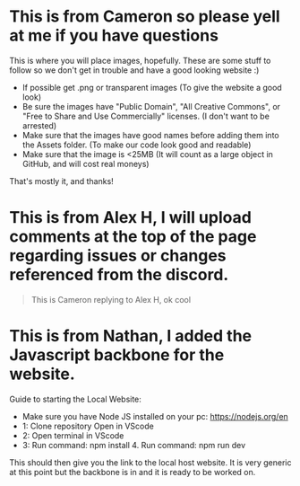 # This is from Cameron so please yell at me if you have questions

This is where you will place images, hopefully. These are some stuff to follow so we don't get in trouble and have a good looking website :)

- If possible get .png or transparent images (To give the website a good look)
- Be sure the images have "Public Domain", "All Creative Commons", or "Free to Share and Use Commercially" licenses. (I don't want to be arrested)
- Make sure that the images have good names before adding them into the Assets folder. (To make our code look good and readable)
- Make sure that the image is <25MB (It will count as a large object in GitHub, and will cost real moneys)

That's mostly it, and thanks!

# This is from Alex H, I will upload comments at the top of the page regarding issues or changes referenced from the discord.

> This is Cameron replying to Alex H, ok cool

# This is from Nathan, I added the Javascript backbone for the website.

Guide to starting the Local Website:

- Make sure you have Node JS installed on your pc: https://nodejs.org/en
- 1: Clone repository Open in VScode
- 2: Open terminal in VScode
- 3: Run command: npm install 4. Run command: npm run dev

This should then give you the link to the local host website. It is very generic at this point but the backbone is in and it is ready to be worked on.
